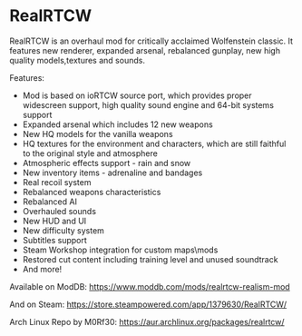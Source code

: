 # RealRTCW
RealRTCW is an overhaul mod for critically acclaimed Wolfenstein classic. It features new renderer, expanded arsenal, rebalanced gunplay, new high quality models,textures and sounds.


Features:
* Mod is based on ioRTCW source port, which provides proper widescreen support, high quality sound engine and 64-bit systems support
* Expanded arsenal which includes 12 new weapons
* New HQ models for the vanilla weapons
* HQ textures for the environment and characters, which are still faithful to the original style and atmosphere
* Atmospheric effects support - rain and snow
* New inventory items - adrenaline and bandages
* Real recoil system
* Rebalanced weapons characteristics
* Rebalanced AI
* Overhauled sounds
* New HUD and UI
* New difficulty system
* Subtitles support
* Steam Workshop integration for custom maps\mods
* Restored cut content including training level and unused soundtrack
* And more!

Available on ModDB:
https://www.moddb.com/mods/realrtcw-realism-mod

And on Steam:
https://store.steampowered.com/app/1379630/RealRTCW/

Arch Linux Repo by M0Rf30:
https://aur.archlinux.org/packages/realrtcw/
